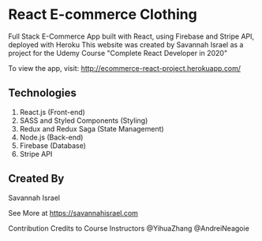 # React E-commerce Clothing 
Full Stack E-Commerce App built with React, using Firebase and Stripe API, deployed with Heroku
This website was created by Savannah Israel as a project for the Udemy Course "Complete React Developer in 2020"

To view the app, visit: http://ecommerce-react-project.herokuapp.com/

## Technologies
1. React.js (Front-end)
2. SASS and Styled Components (Styling)
3. Redux and Redux Saga (State Management)
4. Node.js (Back-end)
5. Firebase (Database)
6. Stripe API

## Created By
Savannah Israel

See More at https://savannahisrael.com

Contribution Credits to Course Instructors 
@YihuaZhang
@AndreiNeagoie
